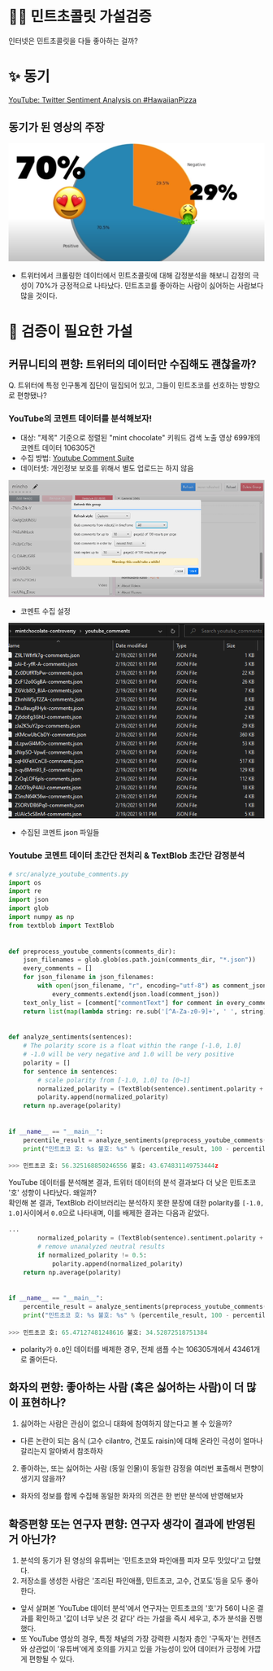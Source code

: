 # 🌿🍫 민트초콜릿 가설검증
인터넷은 민트초콜릿을 다들 좋아하는 걸까?

# ✨ 동기

[YouTube: Twitter Sentiment Analysis on #HawaiianPizza](https://www.youtube.com/watch?v=QTgRNer2epE)

## 동기가 된 영상의 주장

![reference youtube results, mint chocolate is winning](./resources/reference_youtube_results.png)

- 트위터에서 크롤링한 데이터에서 민트초콜릿에 대해 감정분석을 해보니 감정의 극성이 70%가 긍정적으로 나타났다. 민트초코를 좋아하는 사람이 싫어하는 사람보다 많을 것이다.

# 🧐 검증이 필요한 가설
## 커뮤니티의 편향: 트위터의 데이터만 수집해도 괜찮을까?

Q. 트위터에 특정 인구통계 집단이 밀집되어 있고, 그들이 민트초코를 선호하는 방향으로 편향됐나?

### YouTube의 코멘트 데이터를 분석해보자! 

* 대상: "제목" 기준으로 정렬된 "mint chocolate" 키워드 검색 노출 영상 699개의 코멘트 데이터 106305건
* 수집 방법: [Youtube Comment Suite](https://github.com/mattwright324/youtube-comment-suite)
* 데이터셋: 개인정보 보호를 위해서 별도 업로드는 하지 않음

![YouTube scraping configuration](./resources/youtube_configuration.png)
* 코멘트 수집 설정

![YouTube comments examples](./resources/comments_examples.png)
* 수집된 코멘트 json 파일들

### Youtube 코멘트 데이터 초간단 전처리 & TextBlob 초간단 감정분석
```python
# src/analyze_youtube_comments.py
import os
import re
import json
import glob
import numpy as np
from textblob import TextBlob


def preprocess_youtube_comments(comments_dir):
    json_filenames = glob.glob(os.path.join(comments_dir, "*.json"))
    every_comments = []
    for json_filename in json_filenames:
        with open(json_filename, "r", encoding="utf-8") as comment_json:
            every_comments.extend(json.load(comment_json))
    text_only_list = [comment["commentText"] for comment in every_comments if isinstance(comment, dict)]
    return list(map(lambda string: re.sub('[^A-Za-z0-9]+', ' ', string), text_only_list))


def analyze_sentiments(sentences):
    # The polarity score is a float within the range [-1.0, 1.0]
    # -1.0 will be very negative and 1.0 will be very positive
    polarity = []
    for sentence in sentences:
        # scale polarity from [-1.0, 1.0] to [0~1]
        normalized_polarity = (TextBlob(sentence).sentiment.polarity + 1) / 2
        polarity.append(normalized_polarity)
    return np.average(polarity)


if __name__ == "__main__":
    percentile_result = analyze_sentiments(preprocess_youtube_comments("./youtube_comments/")) * 100
    print("민트초코 호: %s 불호: %s" % (percentile_result, 100 - percentile_result))

>>> 민트초코 호: 56.325168850246556 불호: 43.674831149753444z
```

YouTube 데이터를 분석해본 결과, 트위터 데이터의 분석 결과보다 더 낮은 민트초코 '호' 성향이 나타났다. 왜일까?  
확인해 본 결과, TextBlob 라이브러리는 분석하지 못한 문장에 대한 polarity를 `[-1.0, 1.0]`사이에서 `0.0`으로 나타내며, 이를 배제한 결과는 다음과 같았다.

```python
...
        normalized_polarity = (TextBlob(sentence).sentiment.polarity + 1) / 2
        # remove unanalyzed neutral results
        if normalized_polarity != 0.5:
            polarity.append(normalized_polarity)
    return np.average(polarity)


if __name__ == "__main__":
    percentile_result = analyze_sentiments(preprocess_youtube_comments("./youtube_comments/")) * 100
    print("민트초코 호: %s 불호: %s" % (percentile_result, 100 - percentile_result))

>>> 민트초코 호: 65.47127481248616 불호: 34.52872518751384
```

* polarity가 `0.0`인 데이터를 배제한 경우, 전체 샘플 수는 106305개에서 43461개로 줄어든다.

## 화자의 편향: 좋아하는 사람 (혹은 싫어하는 사람)이 더 많이 표현하나?

1. 싫어하는 사람은 관심이 없으니 대화에 참여하지 않는다고 볼 수 있을까?
* 다른 논란이 되는 음식 (고수 cilantro, 건포도 raisin)에 대해 온라인 극성이 얼마나 갈리는지 알아봐서 참조하자

2. 좋아하는, 또는 싫어하는 사람 (동일 인물)이 동일한 감정을 여러번 표출해서 편향이 생기지 않을까?
* 화자의 정보를 함께 수집해 동일한 화자의 의견은 한 번만 분석에 반영해보자

## 확증편향 또는 연구자 편향: 연구자 생각이 결과에 반영된 거 아닌가?

1. 분석의 동기가 된 영상의 유튜버는 '민트초코와 파인애플 피자 모두 맛있다'고 답했다.
2. 저장소를 생성한 사람은 '조리된 파인애플, 민트초코, 고수, 건포도'등을 모두 좋아한다.
* 앞서 살펴본 'YouTube 데이터 분석'에서 연구자는 민트초코의 '호'가 56이 나온 결과를 확인하고 '값이 너무 낮은 것 같다' 라는 가설을 즉시 세우고, 추가 분석을 진행했다.
* 또 YouTube 영상의 경우, 특정 채널의 가장 강력한 시청자 층인 '구독자'는 컨텐츠와 상관없이 '유튜버'에게 호의를 가지고 있을 가능성이 있어 데이터가 긍정에 가깝게 편향될 수 있다.
